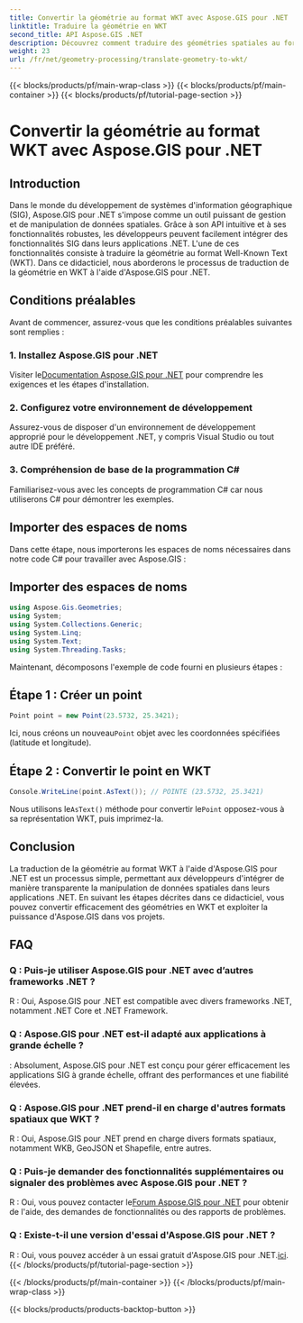 ```yaml
---
title: Convertir la géométrie au format WKT avec Aspose.GIS pour .NET
linktitle: Traduire la géométrie en WKT
second_title: API Aspose.GIS .NET
description: Découvrez comment traduire des géométries spatiales au format Well-Known Text (WKT) à l'aide d'Aspose.GIS pour .NET. Boostez vos compétences en développement SIG.
weight: 23
url: /fr/net/geometry-processing/translate-geometry-to-wkt/
---
```


{{< blocks/products/pf/main-wrap-class >}}
{{< blocks/products/pf/main-container >}}
{{< blocks/products/pf/tutorial-page-section >}}

# Convertir la géométrie au format WKT avec Aspose.GIS pour .NET

## Introduction
Dans le monde du développement de systèmes d'information géographique (SIG), Aspose.GIS pour .NET s'impose comme un outil puissant de gestion et de manipulation de données spatiales. Grâce à son API intuitive et à ses fonctionnalités robustes, les développeurs peuvent facilement intégrer des fonctionnalités SIG dans leurs applications .NET. L'une de ces fonctionnalités consiste à traduire la géométrie au format Well-Known Text (WKT). Dans ce didacticiel, nous aborderons le processus de traduction de la géométrie en WKT à l'aide d'Aspose.GIS pour .NET.
## Conditions préalables
Avant de commencer, assurez-vous que les conditions préalables suivantes sont remplies :
### 1. Installez Aspose.GIS pour .NET
 Visiter le[Documentation Aspose.GIS pour .NET](https://reference.aspose.com/gis/net/) pour comprendre les exigences et les étapes d'installation.
### 2. Configurez votre environnement de développement
Assurez-vous de disposer d'un environnement de développement approprié pour le développement .NET, y compris Visual Studio ou tout autre IDE préféré.
### 3. Compréhension de base de la programmation C#
Familiarisez-vous avec les concepts de programmation C# car nous utiliserons C# pour démontrer les exemples.

## Importer des espaces de noms
Dans cette étape, nous importerons les espaces de noms nécessaires dans notre code C# pour travailler avec Aspose.GIS :
## Importer des espaces de noms
```csharp
using Aspose.Gis.Geometries;
using System;
using System.Collections.Generic;
using System.Linq;
using System.Text;
using System.Threading.Tasks;
```

Maintenant, décomposons l'exemple de code fourni en plusieurs étapes :
## Étape 1 : Créer un point
```csharp
Point point = new Point(23.5732, 25.3421);
```
 Ici, nous créons un nouveau`Point` objet avec les coordonnées spécifiées (latitude et longitude).
## Étape 2 : Convertir le point en WKT
```csharp
Console.WriteLine(point.AsText()); // POINTE (23.5732, 25.3421)
```
 Nous utilisons le`AsText()` méthode pour convertir le`Point` opposez-vous à sa représentation WKT, puis imprimez-la.

## Conclusion
La traduction de la géométrie au format WKT à l'aide d'Aspose.GIS pour .NET est un processus simple, permettant aux développeurs d'intégrer de manière transparente la manipulation de données spatiales dans leurs applications .NET. En suivant les étapes décrites dans ce didacticiel, vous pouvez convertir efficacement des géométries en WKT et exploiter la puissance d'Aspose.GIS dans vos projets.
## FAQ
### Q : Puis-je utiliser Aspose.GIS pour .NET avec d’autres frameworks .NET ?
R : Oui, Aspose.GIS pour .NET est compatible avec divers frameworks .NET, notamment .NET Core et .NET Framework.
### Q : Aspose.GIS pour .NET est-il adapté aux applications à grande échelle ?
: Absolument, Aspose.GIS pour .NET est conçu pour gérer efficacement les applications SIG à grande échelle, offrant des performances et une fiabilité élevées.
### Q : Aspose.GIS pour .NET prend-il en charge d'autres formats spatiaux que WKT ?
R : Oui, Aspose.GIS pour .NET prend en charge divers formats spatiaux, notamment WKB, GeoJSON et Shapefile, entre autres.
### Q : Puis-je demander des fonctionnalités supplémentaires ou signaler des problèmes avec Aspose.GIS pour .NET ?
 R : Oui, vous pouvez contacter le[Forum Aspose.GIS pour .NET](https://forum.aspose.com/c/gis/33) pour obtenir de l'aide, des demandes de fonctionnalités ou des rapports de problèmes.
### Q : Existe-t-il une version d'essai d'Aspose.GIS pour .NET ?
 R : Oui, vous pouvez accéder à un essai gratuit d'Aspose.GIS pour .NET.[ici](https://releases.aspose.com/).
{{< /blocks/products/pf/tutorial-page-section >}}

{{< /blocks/products/pf/main-container >}}
{{< /blocks/products/pf/main-wrap-class >}}

{{< blocks/products/products-backtop-button >}}
